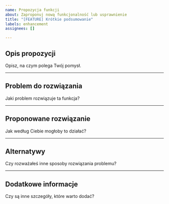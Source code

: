```yaml
---
name: Propozycja funkcji
about: Zaproponuj nową funkcjonalność lub usprawnienie
title: "[FEATURE] Krótkie podsumowanie"
labels: enhancement
assignees: []

---
```


## Opis propozycji

Opisz, na czym polega Twój pomysł.

---

## Problem do rozwiązania

Jaki problem rozwiązuje ta funkcja?

---

## Proponowane rozwiązanie

Jak według Ciebie mogłoby to działać?

---

## Alternatywy

Czy rozważałeś inne sposoby rozwiązania problemu?

---

## Dodatkowe informacje

Czy są inne szczegóły, które warto dodać?
